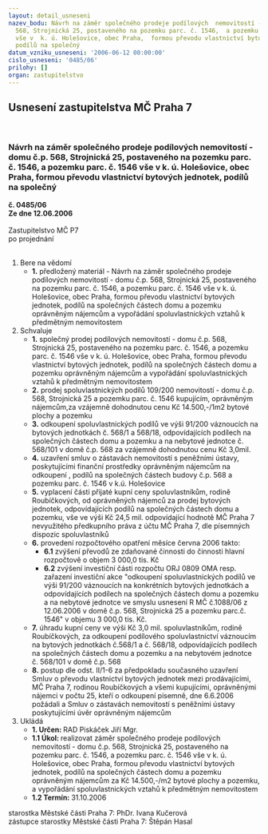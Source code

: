 ```yaml
---
layout: detail_usneseni
nazev_bodu: Návrh na záměr společného prodeje podílových  nemovitostí - domu č.p.
  568, Strojnická 25, postaveného na pozemku parc. č. 1546,  a pozemku parc. č. 1546
  vše v  k. ú. Holešovice, obec Praha,  formou převodu vlastnictví bytových jednotek,
  podílů na společný
datum_vzniku_usneseni: '2006-06-12 00:00:00'
cislo_usneseni: '0485/06'
prilohy: []
organ: zastupitelstvo
---
```

<div id="ucUsn_pList" class="usn">
	<span><h2>Usnesení zastupitelstva MČ Praha 7 </h2>
<br></span><div class="standBody">
<span><h3>Návrh na záměr společného prodeje podílových  nemovitostí - domu č.p. 568, Strojnická 25, postaveného na pozemku parc. č. 1546,  a pozemku parc. č. 1546 vše v  k. ú. Holešovice, obec Praha,  formou převodu vlastnictví bytových jednotek, podílů na společný</h3></span><div class="center">
		<strong>č. 0485/06</strong><br>
	</div>
<div class="center">
		<strong>Ze dne 12.06.2006</strong><br><br>
	</div>Zastupitelstvo MČ P7<br> po projednání<br><br><ol>
<li>Bere na vědomí<ul><li>
<strong>1.</strong> předložený materiál - Návrh na záměr společného prodeje podílových  nemovitostí - domu č.p. 568, Strojnická 25, postaveného na pozemku parc. č. 1546,  a pozemku parc. č. 1546 vše v  k. ú. Holešovice, obec Praha,  formou převodu vlastnictví bytových jednotek, podílů na společných částech domu a pozemku oprávněným nájemcům a vypořádání spoluvlastnických vztahů k předmětným nemovitostem</li></ul>
</li>
<li>Schvaluje<ul>
<li>
<strong>1.</strong> společný prodej podílových  nemovitostí - domu č.p. 568, Strojnická 25, postaveného na pozemku parc. č. 1546,  a pozemku parc. č. 1546 vše v  k. ú. Holešovice, obec Praha,  formou převodu vlastnictví bytových jednotek, podílů na společných částech domu a pozemku oprávněným nájemcům a vypořádání spoluvlastnických vztahů k předmětným nemovitostem  </li>
<li>
<strong>2.</strong> prodej spoluvlastnických podílů 109/200 nemovitostí - domu č.p. 568, Strojnická 25 a pozemku parc. č. 1546 kupujícím, oprávněným nájemcům,za vzájemně dohodnutou cenu Kč 14.500,-/1m2 bytové plochy a pozemku</li>
<li>
<strong>3.</strong> odkoupení spoluvlastnických podílů ve výši 91/200 váznoucích na bytových jednotkách č. 568/1 a 568/18, odpovídajících podílech na společných částech domu a pozemku a na nebytové jednotce č. 568/101 v domě č.p. 568 za vzájemně dohodnutou cenu Kč 3,0mil.</li>
<li>
<strong>4.</strong> uzavření smluv o zástavách nemovitostí  s peněžními ústavy, poskytujícími finanční prostředky oprávněným nájemcům na odkoupení , podílů na společných částech budovy  č.p. 568 a pozemku parc. č. 1546 v  k.ú. Holešovice </li>
<li>
<strong>5.</strong> vyplacení části přijaté kupní ceny spoluvlastníkům, rodině Roubíčkových, od oprávněných nájemců za prodej bytových jednotek, odpovídajících podílů na společných částech domu a pozemku, vše ve výši Kč 24,5 mil. odpovídající hodnotě MČ Praha 7 nevyužitého předkupního práva z účtu MČ Praha 7, dle písemných dispozic spoluvlastníků</li>
<li>
<strong>6.</strong> provedení rozpočtového opatření měsíce června 2006 takto:<ul>
<li>
<strong>6.1</strong> zvýšení převodů ze zdaňované činnosti do činnosti hlavní rozpočtově o objem 3 000,0 tis. Kč</li>
<li>
<strong>6.2</strong> zvýšení investiční části rozpočtu ORJ 0809 OMA resp. zařazení investiční akce "odkoupení spoluvlastnických podílů ve výši 91/200 váznoucích na konkrétních bytových jednotkách a odpovídajících podílech na společných částech domu a pozemku a na nebytové jednotce ve smyslu usnesení R MČ č.1088/06 z 12.06.2006 v domě č.p. 568, Strojnická 25 a pozemku parc.č. 1546" v objemu 3 000,0 tis. Kč.</li>
</ul>
</li>
<li>
<strong>7.</strong> úhradu kupní ceny ve výši Kč 3,0 mil. spoluvlastníkům, rodině Roubíčkových, za odkoupení podílového spoluvlastnictví váznoucím na bytových jednotkách č.568/1 a č. 568/18, odpovídajících podílech na společných částech domu a pozemku a na nebytovém jednotce č. 568/101 v domě č.p. 568   </li>
<li>
<strong>8.</strong> postup dle odst. II/1-6 za předpokladu současného uzavření Smluv o převodu vlastnictví bytových jednotek mezi prodávajícími, MČ Praha 7, rodinou Roubíčkových a všemi kupujícími, oprávněnými nájemci v počtu 25, kteří o odkoupení písemně, dne 6.6.2006 požádali a Smluv o zástavách nemovitostí s peněžními ústavy poskytujícími úvěr oprávněným nájemcům </li>
</ul>
</li>
<li>Ukládá<ul>
<li>
<strong>1. Určen: </strong>RAD Piskáček Jiří Mgr.</li>
<li>
<strong>1.1 Úkol: </strong>realizovat záměr společného prodeje  podílových  nemovitostí - domu č.p. 568, Strojnická 25, postaveného na pozemku parc. č. 1546,  a pozemku parc. č. 1546 vše v  k. ú. Holešovice, obec Praha,  formou převodu vlastnictví bytových jednotek, podílů na společných částech domu a pozemku oprávněným nájemcům  za Kč 14.500,-/m2 bytové plochy a pozemku, a vypořádání spoluvlastnických vztahů k předmětným nemovitostem</li>
<li>
<strong>1.2 Termín: </strong>31.10.2006</li>
</ul>
</li>
</ol>starostka Městské části Praha 7: PhDr. Ivana Kučerová<br>zástupce starostky Městské části Praha 7: Štěpán Hasal
</div>
</div>